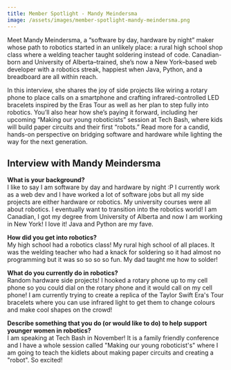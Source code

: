 ```yaml
---
title: Member Spotlight - Mandy Meindersma
image: /assets/images/member-spotlight-mandy-meindersma.png
---
```

Meet Mandy Meindersma, a “software by day, hardware by night” maker whose path to robotics started in an unlikely place: a rural high school shop class where a welding teacher taught soldering instead of code. Canadian-born and University of Alberta–trained, she’s now a New York–based web developer with a robotics streak, happiest when Java, Python, and a breadboard are all within reach.

In this interview, she shares the joy of side projects like wiring a rotary phone to place calls on a smartphone and crafting infrared-controlled LED bracelets inspired by the Eras Tour as well as her plan to step fully into robotics. You’ll also hear how she’s paying it forward, including her upcoming “Making our young roboticists” session at Tech Bash, where kids will build paper circuits and their first “robots.” Read more for a candid, hands-on perspective on bridging software and hardware while lighting the way for the next generation.

## Interview with Mandy Meindersma

**What is your background?**\
I like to say I am software by day and hardware by night :P I currently work as a web dev and I have worked a lot of software jobs but all my side projects are either hardware or robotics. My university courses were all about robotics. I eventually want to transition into the robotics world! I am Canadian, I got my degree from University of Alberta and now I am working in New York! I love it! Java and Python are my fave. 

**How did you get into robotics?**\
My high school had a robotics class! My rural high school of all places. It was the welding teacher who had a knack for soldering so it had almost no programming but it was so so so so fun. My dad taught me how to solder!

**What do you currently do in robotics?**\
Random hardware side projects! I hooked a rotary phone up to my cell phone so you could dial on the rotary phone and it would call on my cell phone! I am currently trying to create a replica of the Taylor Swift Era's Tour bracelets where you can use infrared light to get them to change colours and make cool shapes on the crowd!

**Describe something that you do (or would like to do) to help support younger women in robotics?**\
I am speaking at Tech Bash in November! It is a family friendly conference and I have a whole session called "Making our young roboticist's" where I am going to teach the kidlets about making paper circuits and creating a "robot". So excited!
